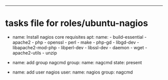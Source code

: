 ---
# tasks file for roles/ubuntu-nagios
- name: Install nagios core requisites
  apt:
    name: 
      - build-essential
      - apache2
      - php
      - openssl
      - perl
      - make
      - php-gd
      - libgd-dev
      - libapache2-mod-php
      - libperl-dev
      - libssl-dev
      - daemon
      - wget
      - apache2-utils
      - unzip

- name: add group nagcmd
  group:
    name: nagcmd
    state: present

- name: add user nagios
  user:
    name: nagios
    group: nagcmd
